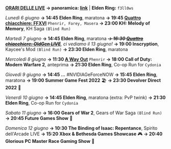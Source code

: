 <b><u>ORARI DELLE LIVE</u></b>
<b>→ panoramica: <a href="https://trello.com/b/iKwdSGf3/sabaku">link</a></b> | <b>Elden Ring:</b> <code>f3ll0ws</code>

<i>Lunedì 6 giugno</i>
<b>→ 14:45 Elden Ring</b>, maratona
<b>→ 19:45 <a href="https://www.twitch.tv/phenrir_mailoki">Quattro chiacchiere: FFXVI</a></b> <code>Phenrir, Farey, Masera</code>
<b>→ 23:00 KH: Melody of Memory</b>, KH Saga <code>(Blind Run)</code>

<i>Martedì 7 giugno</i>
<b>→ 14:45 Elden Ring</b>, maratona
<i><s><b>→ 16:30 <a href="https://www.twitch.tv/oldgenproject">Quattro chiacchiere: OldGen LIVE</a></b></s>, ci vediamo il 13 giugno!</i>
<b>→ 19:00 Inscryption</b>, Kaycee's Mod <code>(Blind Run)</code>
<b>→ 23:30 Elden Ring</b>, maratona

<i>Mercoledì 8 giugno</i>
<b>→ 11:30 <a href="https://www.twitch.tv/phenrir_mailoki">A Way Out</a></b> <code>Phenrir</code>
<b>→ 18:00 Call of Duty: Modern Warfare 2</b>, anteprima
<b>→ 21:30 Elden Ring</b>, Co-op Run for <code>Cydonia</code>

<i>Giovedì 9 giugno</i>
<b>→ 14:45 ...</b> #NVIDIAGeForceNOW
<b>→ 15:45 Elden Ring</b>, maratona
<b>→ 19:00 Summer Game Fest 2022</b> 🏖️
<b>→ 23:30 Devolver Direct 2022</b> 🚀

<i>Venerdì 10 giugno</i>
<b>→ 14:45 Elden Ring</b>, maratona (extra: PvP twink)
<b>→ 21:30 Elden Ring</b>, Co-op Run for <code>Cydonia</code>

<i>Sabato 11 giugno</i>
<b>→ 16:00 Gears of War 2</b>, Gears of War Saga <code>(Blind Run)</code>
<b>→ 20:45 Future Games Show</b> 🔮

<i>Domenica 12 giugno</i>
<b>→ 10:30 The Binding of Isaac: Repentance</b>, Spirito dell'Arcade LIVE
<b>→ 15:20 Xbox & Bethesda Games Showcase</b> 🎮
<b>→ 20:40 Glorious PC Master Race Gaming Show</b> 💪
